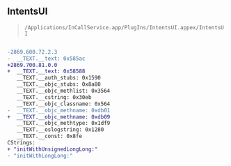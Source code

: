 ## IntentsUI

> `/Applications/InCallService.app/PlugIns/IntentsUI.appex/IntentsUI`

```diff

-2869.600.72.2.3
-  __TEXT.__text: 0x585ac
+2869.700.81.0.0
+  __TEXT.__text: 0x58588
   __TEXT.__auth_stubs: 0x1590
   __TEXT.__objc_stubs: 0x8a80
   __TEXT.__objc_methlist: 0x3564
   __TEXT.__cstring: 0x30eb
   __TEXT.__objc_classname: 0x564
-  __TEXT.__objc_methname: 0xdb01
+  __TEXT.__objc_methname: 0xdb09
   __TEXT.__objc_methtype: 0x1df9
   __TEXT.__oslogstring: 0x1280
   __TEXT.__const: 0x8fe
CStrings:
+ "initWithUnsignedLongLong:"
- "initWithLongLong:"

```

